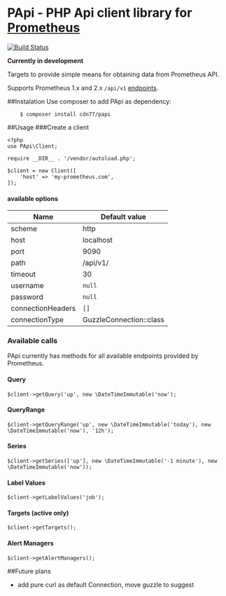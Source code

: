 # PApi - PHP Api client library for [Prometheus](https://github.com/prometheus/prometheus)
[![Build Status](https://img.shields.io/travis/cdn77/papi.svg?style=flat-square)](https://travis-ci.org/cdn77/papi)

**Currently in development**

Targets to provide simple means for obtaining data from Prometheus API.

Supports Prometheus 1.x and 2.x `/api/v1` [endpoints](https://prometheus.io/docs/prometheus/latest/querying/api/).

##Instalation
Use composer to add PApi as dependency:

        $ composer install cdn77/papi

##Usage
###Create a client

    <?php
    use PApi\Client;
    
    require __DIR__ . '/vendor/autoload.php';
    
    $client = new Client([
        'host' => 'my-prometheus.com',
    ]);
    
#### available options

| Name              | Default value             |
| ----------------- | -----------------------   |
| scheme            | http                      |
| host              | localhost                 |
| port              | 9090                      |
| path              | /api/v1/                  |
| timeout           | 30                        |
| username          | `null`                    |
| password          | `null`                    |
| connectionHeaders | `[]`                      |
| connectionType    | GuzzleConnection::class   |
    
### Available calls
PApi currently has methods for all available endpoints provided by Prometheus.
#### Query
    $client->getQuery('up', new \DateTimeImmutable('now');
#### QueryRange
    $client->getQueryRange('up', new \DateTimeImmutable('today'), new \DateTimeImmutable('now'), '12h');
#### Series
    $client->getSeries(['up'], new \DateTimeImmutable('-1 minute'), new \DateTimeImmutable('now'));
#### Label Values
    $client->getLabelValues('job');
#### Targets (active only)
    $client->getTargets();
#### Alert Managers
    $client->getAlertManagers();

##Future plans
- add pure curl as default Connection, move guzzle to suggest